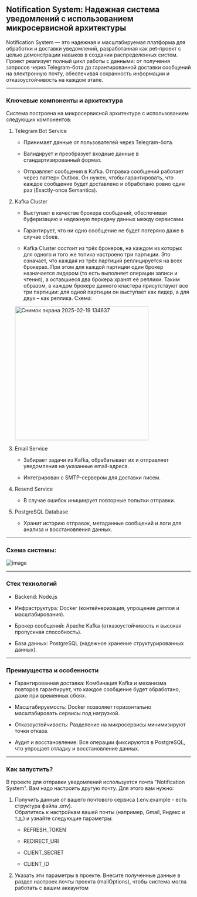## Notification System: Надежная система уведомлений с использованием микросервисной архитектуры

Notification System — это надежная и масштабируемая платформа для обработки и доставки уведомлений, разработанная как pet-проект с целью демонстрации навыков в создании распределенных систем. Проект реализует полный цикл работы с данными: от получения запросов через Telegram-бота до гарантированной доставки сообщений на электронную почту, обеспечивая сохранность информации и отказоустойчивость на каждом этапе.

---

### Ключевые компоненты и архитектура
Система построена на микросервисной архитектуре с использованием следующих компонентов:

1. Telegram Bot Service

   - Принимает данные от пользователей через Telegram-бота.

   - Валидирует и преобразует входные данные в стандартизированный формат.
  
   - Отправляет сообщения в Kafka. Отправка сообщений работает через паттерн Outbox. Он нужен, чтобы гарантировать, что каждое сообщение будет доставлено и обработано ровно один раз (Exactly-once Semantics). 

2. Kafka Cluster

   - Выступает в качестве брокера сообщений, обеспечивая буферизацию и надежную передачу данных между сервисами.

   - Гарантирует, что ни одно сообщение не будет потеряно даже в случае сбоев.
  
   - Kafka Cluster состоит из трёх брокеров, на каждом из которых для одного и того же топика настроено три партиции. Это означает, что каждая из трёх партиций реплицируется на всех брокерах. При этом для каждой партиции один брокер назначается лидером (то есть выполняет операции записи и чтения), а оставшиеся два брокера хранят её реплики. Таким образом, в каждом брокере данного кластера присутствуют все три партиции: для одной партиции он выступает как лидер, а для двух – как реплика. Схема:
    <img width="364" alt="Снимок экрана 2025-02-19 134637" src="https://github.com/user-attachments/assets/ccbf8e7b-0225-44f4-8a4e-fc208737d95c" />

3. Email Service

   - Забирает задачи из Kafka, обрабатывает их и отправляет уведомления на указанные email-адреса.

   - Интегрирован с SMTP-сервером для доставки писем.

4. Resend Service

   - В случае ошибок инициирует повторные попытки отправки.

5. PostgreSQL Database

   - Хранит историю отправок, метаданные сообщений и логи для анализа и восстановления данных.

---

### Схема системы:

![image](https://github.com/user-attachments/assets/d13bf426-26e5-4c91-ab6f-4e37864af9ab)

---

### Стек технологий

- Backend: Node.js 

- Инфраструктура: Docker (контейнеризация, упрощение деплоя и масштабирования).

- Брокер сообщений: Apache Kafka (отказоустойчивость и высокая пропускная способность).

- База данных: PostgreSQL (надежное хранение структурированных данных).

---

### Преимущества и особенности

- Гарантированная доставка: Комбинация Kafka и механизма повторов гарантирует, что каждое сообщение будет обработано, даже при временных сбоях.

- Масштабируемость: Docker позволяет горизонтально масштабировать сервисы под нагрузкой.

- Отказоустойчивость: Разделение на микросервисы минимизируют точки отказа.

- Аудит и восстановление: Все операции фиксируются в PostgreSQL, что упрощает отладку и восстановление данных.

---

### Как запустить?

В проекте для отправки уведомлений используется почта "Notification System". Вам надо настроить другую почту. Для этого вам нужно:

1. Получить данные от вашего почтового сервиса (.env.example - есть структура файла .env).   
Обратитесь к настройкам вашей почты (например, Gmail, Яндекс и т.д.) и узнайте следующие параметры:

   - REFRESH_TOKEN

   - REDIRECT_URI

   - CLIENT_SECRET

   - CLIENT_ID

3. Указать эти параметры в проекте.
Внесите полученные данные в раздел настроек почты проекта (mailOptions), чтобы система могла работать с вашим аккаунтом
